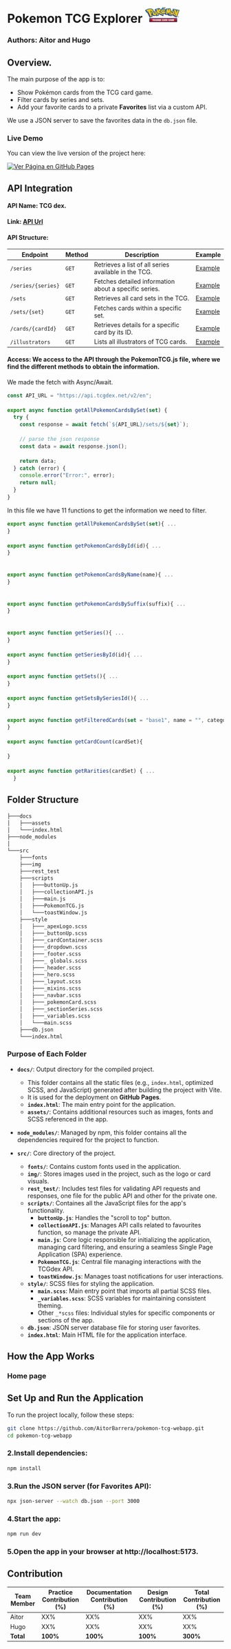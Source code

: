# Pokemon TCG Explorer <img src="src/img/logo.png" alt="logo" style="width:80px;"></img>

### Authors: Aitor and Hugo

## Overview.

The main purpose of the app is to:

- Show Pokémon cards from the TCG card game.
- Filter cards by series and sets.
- Add your favorite cards to a private **Favorites** list via a custom API.

We use a JSON server to save the favorites data in the `db.json` file.

### Live Demo

You can view the live version of the project here:

[![Ver Página en GitHub Pages](https://img.shields.io/badge/GitHub-Pages-blue)](https://aitorbarrera.github.io/pokemon-tcg-webapp/)

## API Integration

#### API Name: TCG dex.

#### Link: [API Url](https://tcgdex.dev/)

#### API Structure:

| **Endpoint**       | **Method** | **Description**                                       | **Example**                                           |
| ------------------ | ---------- | ----------------------------------------------------- | ----------------------------------------------------- |
| `/series`          | `GET`      | Retrieves a list of all series available in the TCG.  | [Example](https://api.tcgdex.net/v2/en/series)        |
| `/series/{series}` | `GET`      | Fetches detailed information about a specific series. | [Example](https://api.tcgdex.net/v2/en/series/base)   |
| `/sets`            | `GET`      | Retrieves all card sets in the TCG.                   | [Example](https://api.tcgdex.net/v2/en/sets)          |
| `/sets/{set}`      | `GET`      | Fetches cards within a specific set.                  | [Example](https://api.tcgdex.net/v2/en/sets/base1)    |
| `/cards/{cardId}`  | `GET`      | Retrieves details for a specific card by its ID.      | [Example](https://api.tcgdex.net/v2/en/cards/base1-4) |
| `/illustrators`    | `GET`      | Lists all illustrators of TCG cards.                  | [Example](https://api.tcgdex.net/v2/en/illustrators)  |

#### Access: We access to the API through the PokemonTCG.js file, where we find the different methods to obtain the information.

We made the fetch with Async/Await.

```javascript
const API_URL = "https://api.tcgdex.net/v2/en";

export async function getAllPokemonCardsBySet(set) {
  try {
    const response = await fetch(`${API_URL}/sets/${set}`);

    // parse the json response
    const data = await response.json();

    return data;
  } catch (error) {
    console.error("Error:", error);
    return null;
  }
}
```

In this file we have 11 functions to get the information we need to filter.

```javascript
export async function getAllPokemonCardsBySet(set){ ...
}

export async function getPokemonCardsById(id){ ...
}


export async function getPokemonCardsByName(name){ ...
}


export async function getPokemonCardsBySuffix(suffix){ ...
}


export async function getSeries(){ ...
}

export async function getSeriesById(id){ ...
}

export async function getSets(){ ...
}

export async function getSetsBySeriesId(){ ...
}

export async function getFilteredCards(set = "base1", name = "", category = "", rarity = "", sortedBy = ""){ ...
}

export async function getCardCount(cardSet){

}

export async function getRarities(cardSet) { ...
  }
```

## Folder Structure
```
├───docs
│   ├───assets
│   └───index.html
├───node_modules
│
└───src
    ├───fonts
    ├───img
    ├───rest_test
    ├───scripts
    │   ├───buttonUp.js
    │   ├───collectionAPI.js
    │   ├───main.js
    │   ├───PokemonTCG.js
    │   └───toastWindow.js
    ├───style
    │   ├───_apexLogo.scss
    │   ├───_buttonUp.scss
    │   ├───_cardContainer.scss
    │   ├───_dropdown.scss
    │   ├───_footer.scss
    │   ├───_ globals.scss
    │   ├───_header.scss
    │   ├───_hero.scss
    │   ├───_layout.scss
    │   ├───_mixins.scss
    │   ├───_navbar.scss
    │   ├───_pokemonCard.scss
    │   ├───_sectionSeries.scss
    │   ├───_variables.scss
    │   └───main.scss    
    ├───db.json
    └───index.html
```
### Purpose of Each Folder

- **`docs/`**: Output directory for the compiled project.
  - This folder contains all the static files (e.g., `index.html`, optimized SCSS, and JavaScript) generated after building the project with Vite.
  - It is used for the deployment on **GitHub Pages**.
  - **`index.html`**: The main entry point for the application.
  - **`assets/`**: Contains additional resources such as images, fonts and SCSS referenced in the app.

- **`node_modules/`**: Managed by npm, this folder contains all the dependencies required for the project to function.

- **`src/`**: Core directory of the project.
  - **`fonts/`**: Contains custom fonts used in the application.
  - **`img/`**: Stores images used in the project, such as the logo or card visuals.
  - **`rest_test/`**: Includes test files for validating API requests and responses, one file for the public API and other for the private one.
  - **`scripts/`**: Containes all the JavaScript files for the app's functionality.
    - **`buttonUp.js`**: Handles the "scroll to top" button.
    - **`collectionAPI.js`**: Manages API calls related to favourites function, so manage the private API.
    - **`main.js`**: Core logic responsible for initializing the application, managing card filtering, and ensuring a seamless Single Page Application (SPA) experience.
    - **`PokemonTCG.js`**: Central file managing interactions with the TCGdex API.
    - **`toastWindow.js`**: Manages toast notifications for user interactions.
  - **`style/`**: SCSS files for styling the application.
    - **`main.scss`**: Main entry point that imports all partial SCSS files.
    - **`_variables.scss`**: SCSS variables for maintaining consistent theming.
    - Other `_*scss` files: Individual styles for specific components or sections of the app.
  - **`db.json`**: JSON server database file for storing user favorites.
  - **`index.html`**: Main HTML file for the application interface.


## How the App Works

### Home page 


## Set Up and Run the Application

To run the project locally, follow these steps:

``` bash
git clone https://github.com/AitorBarrera/pokemon-tcg-webapp.git
cd pokemon-tcg-webapp
```

### 2.Install dependencies:

``` bash
npm install
```
### 3.Run the JSON server (for Favorites API):

```bash
npx json-server --watch db.json --port 3000
```
### 4.Start the app:

```bash
npm run dev
```
### 5.Open the app in your browser at http://localhost:5173.


## Contribution
| Team Member | Practice Contribution (%) | Documentation Contribution (%) | Design Contribution (%) | Total Contribution (%) |
|-------------|---------------------------|-------------------------------|-------------------------|------------------------|
| Aitor       | XX%                       | XX%                           | XX%                     | XX%                   |
| Hugo        | XX%                       | XX%                           | XX%                     | XX%                   |
| **Total**   | **100%**                  | **100%**                      | **100%**                | **300%**               |
